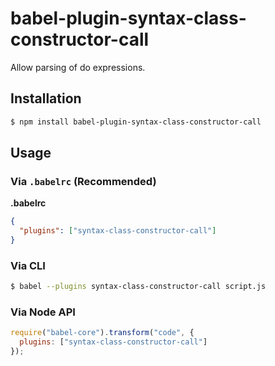 # babel-plugin-syntax-class-constructor-call

Allow parsing of do expressions.

## Installation

```sh
$ npm install babel-plugin-syntax-class-constructor-call
```

## Usage

### Via `.babelrc` (Recommended)

**.babelrc**

```json
{
  "plugins": ["syntax-class-constructor-call"]
}
```

### Via CLI

```sh
$ babel --plugins syntax-class-constructor-call script.js
```

### Via Node API

```javascript
require("babel-core").transform("code", {
  plugins: ["syntax-class-constructor-call"]
});
```
